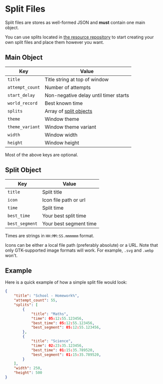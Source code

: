 # Split Files

Split files are stores as well-formed JSON and **must** contain one main object.

You can use splits located in [the resource repository](https://github.com/LibreSplit/LibreSplit-resources/tree/main/splits) to start creating your own split files and place them however you want.

## Main Object

| Key             | Value                                   |
| --------------- | --------------------------------------- |
| `title`         | Title string at top of window           |
| `attempt_count` | Number of attempts                      |
| `start_delay`   | Non-negative delay until timer starts   |
| `world_record`  | Best known time                         |
| `splits`        | Array of [split objects](#split-object) |
| `theme`         | Window theme                            |
| `theme_variant` | Window theme variant                    |
| `width`         | Window width                            |
| `height`        | Window height                           |

Most of the above keys are optional.

## Split Object

| Key            | Value                  |
| -------------- | ---------------------- |
| `title`        | Split title            |
| `icon`         | Icon file path or url  |
| `time`         | Split time             |
| `best_time`    | Your best split time   |
| `best_segment` | Your best segment time |

Times are strings in `HH:MM:SS.mmmmmm` format.

Icons can be either a local file path (preferably absolute) or a URL. Note that only GTK-supported image formats will work. For example, `.svg` and `.webp` won't.

## Example

Here is a quick example of how a simple split file would look:

```json
{
    "title": "School - Homework%",
    "attempt_count": 55,
    "splits": [
        {
            "title": "Maths",
            "time": 05:12:55.123456,
            "best_time": 05:12:55.123456,
            "best_segment": 05:12:55.123456,
        },
        {
            "title": "Science",
            "time": 02:23:35.123456,
            "best_time": 01:15:35.789520,
            "best_segment": 01:15:35.789520,
        }
    ],
    "width": 250,
    "height": 500
}
```
